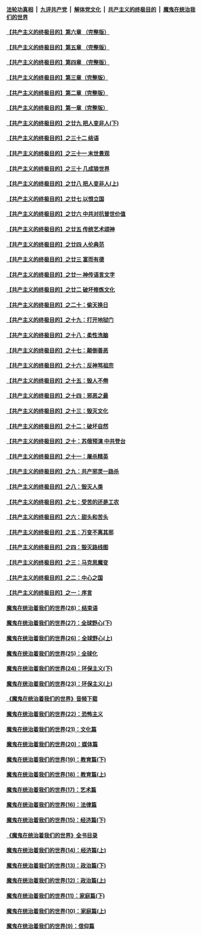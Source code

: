 

####  [法轮功真相](../../../../basic/blob/master/README.md?t=05020631) &nbsp;|&nbsp; [九评共产党](../../../../9ping.md/blob/master/README.md?t=05020631) &nbsp;|&nbsp; [解体党文化](../../../../jtdwh.md/blob/master/README.md?t=05020631)  &nbsp;|&nbsp; [共产主义的终极目的](../../../../gczydzjmd.md/blob/master/README.md?t=05020631) &nbsp;|&nbsp; [魔鬼在统治我们的世界](../../../../mgztzwmdsj.md/blob/master/README.md?t=05020631) 

#### [【共产主义的终极目的】第六章 （完整版）](../pages/nsc422/n11428913.md?t=05020631) 

#### [【共产主义的终极目的】第五章 （完整版）](../pages/nsc422/n11428912.md?t=05020631) 

#### [【共产主义的终极目的】第四章 （完整版）](../pages/nsc422/n11428907.md?t=05020631) 

#### [【共产主义的终极目的】第三章（完整版）](../pages/nsc422/n11428848.md?t=05020631) 

#### [【共产主义的终极目的】第二章（完整版）](../pages/nsc422/n11428831.md?t=05020631) 

#### [【共产主义的终极目的】第一章（完整版）](../pages/nsc422/n11417651.md?t=05020631) 

#### [【共产主义的终极目的】之廿九 把人变非人(下)](../pages/nsc422/n11344140.md?t=05020631) 

#### [【共产主义的终极目的】之三十二 结语](../pages/nsc422/n11360535.md?t=05020631) 

#### [【共产主义的终极目的】之三十一 末世景观](../pages/nsc422/n11351129.md?t=05020631) 

#### [【共产主义的终极目的】之三十 几成狼世界](../pages/nsc422/n11348280.md?t=05020631) 

#### [【共产主义的终极目的】之廿八 把人变非人(上)](../pages/nsc422/n11340492.md?t=05020631) 

#### [【共产主义的终极目的】之廿七 以恨立国](../pages/nsc422/n11336944.md?t=05020631) 

#### [【共产主义的终极目的】之廿六 中共对抗普世价值](../pages/nsc422/n11324785.md?t=05020631) 

#### [【共产主义的终极目的】之廿五 传统艺术颂神](../pages/nsc422/n11296396.md?t=05020631) 

#### [【共产主义的终极目的】之廿四 人伦典范](../pages/nsc422/n11296397.md?t=05020631) 

#### [【共产主义的终极目的】之廿三 富而有德](../pages/nsc422/n11283598.md?t=05020631) 

#### [【共产主义的终极目的】之廿一 神传语言文字](../pages/nsc422/n11263265.md?t=05020631) 

#### [【共产主义的终极目的】之廿二 破坏修炼文化](../pages/nsc422/n11245728.md?t=05020631) 

#### [【共产主义的终极目的】之二十：偷天换日](../pages/nsc422/n11238846.md?t=05020631) 

#### [【共产主义的终极目的】之十九：打开地狱门](../pages/nsc422/n11206376.md?t=05020631) 

#### [【共产主义的终极目的】之十八：柔性洗脑](../pages/nsc422/n11199994.md?t=05020631) 

#### [【共产主义的终极目的】之十七：颠倒善恶](../pages/nsc422/n11179782.md?t=05020631) 

#### [【共产主义的终极目的】之十六：反神骂祖宗](../pages/nsc422/n11166798.md?t=05020631) 

#### [【共产主义的终极目的】之十五：毁人不倦](../pages/nsc422/n11166792.md?t=05020631) 

#### [【共产主义的终极目的】之十四：邪恶之最](../pages/nsc422/n11150249.md?t=05020631) 

#### [【共产主义的终极目的】之十三：毁灭文化](../pages/nsc422/n11135227.md?t=05020631) 

#### [【共产主义的终极目的】之十二：破坏自然](../pages/nsc422/n11135214.md?t=05020631) 

#### [【共产主义的终极目的】之十：苏俄预演 中共登台](../pages/nsc422/n11118424.md?t=05020631) 

#### [【共产主义的终极目的】之十一：屠杀精英](../pages/nsc422/n11118442.md?t=05020631) 

#### [【共产主义的终极目的】之九：共产邪灵一路杀](../pages/nsc422/n11114139.md?t=05020631) 

#### [【共产主义的终极目的】之八：毁灭人类](../pages/nsc422/n11108503.md?t=05020631) 

#### [【共产主义的终极目的】之七：受苦的还是工农](../pages/nsc422/n11101809.md?t=05020631) 

#### [【共产主义的终极目的】之六：甜头和苦头](../pages/nsc422/n11096971.md?t=05020631) 

#### [【共产主义的终极目的】之五：万变不离其邪](../pages/nsc422/n11091285.md?t=05020631) 

#### [【共产主义的终极目的】之四：毁灭路线图](../pages/nsc422/n11086284.md?t=05020631) 

#### [【共产主义的终极目的】之三：马克思魔变](../pages/nsc422/n11061941.md?t=05020631) 

#### [【共产主义的终极目的】之二：中心之国](../pages/nsc422/n11047728.md?t=05020631) 

#### [【共产主义的终极目的】之一：序言](../pages/nsc422/n11086077.md?t=05020631) 

#### [魔鬼在统治着我们的世界(28)：结束语](../pages/nsc422/n10936246.md?t=05020631) 

#### [魔鬼在统治着我们的世界(27)：全球野心(下)](../pages/nsc422/n10928319.md?t=05020631) 

#### [魔鬼在统治着我们的世界(26)：全球野心(上)](../pages/nsc422/n10900318.md?t=05020631) 

#### [魔鬼在统治着我们的世界(25)：全球化](../pages/nsc422/n10788205.md?t=05020631) 

#### [魔鬼在统治着我们的世界(24)：环保主义(下)](../pages/nsc422/n10695307.md?t=05020631) 

#### [魔鬼在统治着我们的世界(23)：环保主义(上)](../pages/nsc422/n10688613.md?t=05020631) 

#### [《魔鬼在统治着我们的世界》音频下载](../pages/nsc422/n10635553.md?t=05020631) 

#### [魔鬼在统治着我们的世界(22)：恐怖主义](../pages/nsc422/n10614727.md?t=05020631) 

#### [魔鬼在统治着我们的世界(21)：文化篇](../pages/nsc422/n10597706.md?t=05020631) 

#### [魔鬼在统治着我们的世界(20)：媒体篇](../pages/nsc422/n10586579.md?t=05020631) 

#### [魔鬼在统治着我们的世界(19)：教育篇(下)](../pages/nsc422/n10564808.md?t=05020631) 

#### [魔鬼在统治着我们的世界(18)：教育篇(上)](../pages/nsc422/n10526970.md?t=05020631) 

#### [魔鬼在统治着我们的世界(17)：艺术篇](../pages/nsc422/n10499093.md?t=05020631) 

#### [魔鬼在统治着我们的世界(16)：法律篇](../pages/nsc422/n10485969.md?t=05020631) 

#### [魔鬼在统治着我们的世界(15)：经济篇(下)](../pages/nsc422/n10469975.md?t=05020631) 

#### [《魔鬼在统治着我们的世界》全书目录](../pages/nsc422/n10464261.md?t=05020631) 

#### [魔鬼在统治着我们的世界(14)：经济篇(上)](../pages/nsc422/n10457370.md?t=05020631) 

#### [魔鬼在统治着我们的世界(13)：政治篇(下)](../pages/nsc422/n10448270.md?t=05020631) 

#### [魔鬼在统治着我们的世界(12)：政治篇(上)](../pages/nsc422/n10444576.md?t=05020631) 

#### [魔鬼在统治着我们的世界(11)：家庭篇(下)](../pages/nsc422/n10440961.md?t=05020631) 

#### [魔鬼在统治着我们的世界(10)：家庭篇(上)](../pages/nsc422/n10435448.md?t=05020631) 

#### [魔鬼在统治着我们的世界(9)：信仰篇](../pages/nsc422/n10432159.md?t=05020631) 


